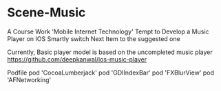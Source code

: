# Scene-Music

A Course Work
'Mobile Internet Technology'
Tempt to Develop a Music Player on IOS
Smartly switch  Next Item to the suggested one

Currently,
Basic player model is based on the uncompleted music player 
https://github.com/deepkanwal/ios-music-player

Podfile 
pod 'CocoaLumberjack'
pod 'GDIIndexBar'
pod 'FXBlurView'
pod 'AFNetworking'




